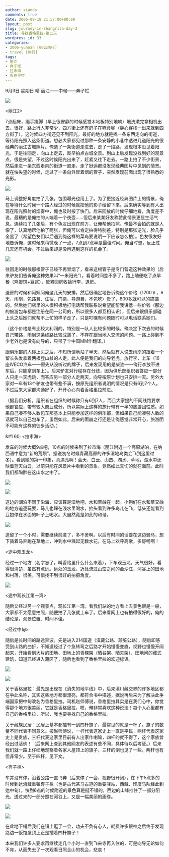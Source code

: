 ```yaml
---
author: xianda
comments: true
date: 2006-09-18 21:57:00+00:00
layout: post
slug: journey-in-shangrila-day-2
title: 寻找香格里拉·第二天
wordpress_id: 33
categories:
- 2006-yunnan [06云南行]
- travel [旅行]
tags:
- 丽江
- 奔子栏
- 拉市海
- 香格里拉
---
```


9月3日 星期日 晴 丽江——中甸——奔子栏

![](http://tkfiles.storage.msn.com/x1pc_jqddVOWRmZwPWAHYlSh7arXITPDyyRV0PHuwspbHenJ8fP2J3hDlVg7AsC5zlRSrLC1AOZGvUzA7ajanRVDKeza4TA_uXLoR7tzkLlI2UgR_rfkWc8O94qxG25g_PVpijBvcxdgqU)

<丽江2>

7点起床，蹑手蹑脚（早上很安静的时候感觉木地板特别地响）地洗漱完拿相机出去。很好，路上行人非常少，四方街上还有鸽子在啄食呢（静心客栈一出来就到四方街了）。这时候四方街还见不到阳光，最好的地方就是找一条东西走向的街道，等待阳光照入这条街道。想必大家都见过那种一条安静的小巷中透进几道阳光的很经典的丽江古城照片。俺选了一条街道走进去，走了一段路，发现根本没见着阳光，于是往回走，向山上走去，趁早拍点古城全景。到山上后发现没找到好的观景点，很是失望，不过这时候阳光出来了，赶紧又往下走去。一路上拍了不少街景，然后走进一条东西走向的街道一直走，走了挺远都没发现经典图片中见到的情景。就在快失望的时候，走过了一条向外冒着烟的管子，突然发现前面出现了很熟悉的光影。

<!-- more -->

![](http://tkfiles.storage.msn.com/x1pc_jqddVOWRmZwPWAHYlSh-yk3aFwVxdr2lY0bUJBldaW-n0LL1XR9Hc1_RGU31fbb1q1q8uB95JAv8ISLaNVTW_fQXCuCUeiVuWL646HUtVv1-SlgdoiIwEZuo6eBLa87bCDEDJrjUg)

马上调整好角度拍了几张，包围曝光也用上了。为了更接近经典图片上的情景，俺在等待什么时候一个路人经过的时候就把他的影子给留下来。后来确实等到有人出现在阳光照射的烟雾中，俺也及时按了快门。后来回放的时候仔细地看，角度差不说，最糟的是俺拍的人端着一个夜壶……但后来某某好友称赞此情景更显生活气息。连续拍了几张后，有个色友出现在前方，让俺帮他拍照。俺最不会拍的就是人像了，认真地帮他拍了两张，但俺可以肯定拍得特别差，特别是那张逆光，脸几乎全黑了（希望色友们以后遇到俺这样的菜鸟要说明一下应该怎么拍）。色友很友好地告诉俺，这时候来稍微晚了一点，7点到7点半是最佳时间。俺当时想，反正过几天还有机会。不过后来却是没再遇到这样的机会了。

![](http://tkfiles.storage.msn.com/x1pc_jqddVOWRmZwPWAHYlShzo6Y2pYUThsI5oMBHeZXN5WO8lUCc-S9rvKAXc-0KSfSlkIzp2hAF-VaiAGdO5X8y3XOXGx07xolTeNuVdiuW6T-HlC_-PWdaCtEaruYLkxzHd1EG4exq4)

往回走的时候那根管子已经不再冒烟了，看来这根管子是专门营造这种效果的（后来驴友们告诉俺这种效果叫“一米阳光”）。看着时间差不多了，路上随便吃了点早餐（鸡蛋饼+豆浆），赶紧回房收拾行李，退房。

退房的时候和阿姨问俺这几天的安排，然后很确定地告诉俺这个价格（1200￥，6天，雨崩，包路费、住宿、门票、导游费，不包吃）贵了，800多就可以的搞掂的。然后她们店里的人很积极地打电话帮我联系说希望能帮我讲低一些价钱（那边的旅游包车都是注册在同一公司的，所以很多人都互相认识），但后来跟俱乐部碰上头之后她们就帮不上忙的样子走了，只是叮嘱有问题随时可以电话联系她们。

（这个价格是有比较大利润的，特别是一队人比较多的时候。俺决定下次去的时候自己带路，雨崩这条线路比较成熟了，不存在跟当地人交流的问题。一路上碰到不少老外也是没有向导的，只带了个中国MM作翻译。）

跟俱乐部的人碰上头之后，不知所谓地站了半天，然后就有人说去雨崩的跟着一个留长头发拿着两根登山杖的人走。此人便是我们的向导老虎。放行李，上车（16座IVECO汽车——原先从没听过的牌子，后来发现用的是柴油——俺行李放不进车后，只能拿到车上）。后来驴友对行程存在分歧，因为俱乐部组织者答应一部分人只走一天虎跳，而答应另一部分人走两天，向导按原计划也只安排一天。另外大家对一车有13个驴友也带有些不满，按原先组织者说明的情况是只有6到7个人。不过后来大家都沟通好了，开开心心向着香格里拉前进。

（据我们分析，组织者在组织的时候称只有6到7人，而且大家提的不同线路要求他都答应，带有较大商业成分，所以实际上这样的旅行带有一半的旅游团性质。如果自己凑不够人数包车那基本上只能参加这样的俱乐部，但如果自己能凑够人数的话就可以自己包车了。虽然如此，后来的雨崩之行还是让俺感觉非常开心，旅游团不可能有这样的徒步活动。）

&#1
60; <拉市海>

发车的时候大概9点吧，10点的时候来到了拉市海（丽江附近一个高原湖泊，在纳西语中意为“新的荒坝”，据说初冬时候青藏高原的许多湿地鸟类会飞到这里过冬）。看到她的第一印象，真漂亮啊！蓝天、白云、山峦、湖水、草地，湖水中还映着蓝天白云，以前只能在风景片中看到的景象，竟然如此真切的就在面前。此时我们都陶醉在这山水之中了。

![](http://tkfiles.storage.msn.com/x1pc_jqddVOWRmZwPWAHYlSh6WzPhV8ANmABLxwTOtkmpWVkSU1d81BkKv06pq_mJKi9fuNPn8eGzWBrhDFTfgeigwtuecb6U3cvkrFEob38EDdGUJ--V96TSaX0WumGKV6hKaEsiOhYK0)

![](http://tkfiles.storage.msn.com/x1pc_jqddVOWRmZwPWAHYlSh9VUwGfWmZ7JgaIC_krAvpX-xLliAqlA6JpOYvcdcWBpdntCa47l0OsCHoEOugtIURSG7QhZxPIxm4wkwCvSZLfum4A83ly_Jz5CFnDAIXX5hXSrrs4YdgM)

这边的湖泊不同于沿海，应该算是湿地吧，水和草融在一起。小狗们在水和草交融的地方追逐玩耍，马儿也踩在浅水里喝水，抬头看到许多鸟儿在飞，低头还能看到豆娘停在水面的叶子上喝水。大自然竟是如此的和谐。

![](http://tkfiles.storage.msn.com/x1pc_jqddVOWRmZwPWAHYlSh1pqqmEdCPtOZgU38CxvMKMRUlxe711T2hE8t5o9Dm9PM2PA5XtMPcw9E7Th79xG61lenGD21-KL6D5tyjW6mXFd9JFfRBDMiQn5W56zTFBjZhP6odk-EmY)

逗留了一个小时，需要继续前进了，多不舍啊。以后有时间的话要在这边骑马，想下骑着马奔跑在草地上，冲到水中溅起无数水花，在马上欢呼高歌，多舒畅啊！

<途中观玉龙>

经过一个地方（名字忘了，叫香格里什么什么来着），下车观玉龙，天气很好，看得很清楚，虽然有点远。远处的玉龙，近处流过山峦之间的金沙江，河谷上的田地和村落，很美。可惜找不到很好的拍摄角度。

![](http://tkfiles.storage.msn.com/x1pc_jqddVOWRmZwPWAHYlSh3T3dWCzczFUu4sk5lXtyFEsZt9uzofk-5EXjeVOXTKGLH7pbClVXMyl2JdvEkJ8YLDTHFPVxsyW4kB5efPpQyodmyzH_CecbA_bd0S6a_HIpB0v46443IE)

<途中观长江第一湾>

随后又经过另一个观景点，观长江第一湾。看我们站的地方看上去景色很是一般，大家都不太愿意拍照，随便拍了几张就上车了。后来看网上也有拍得很好的，俺的结论是，观景位置、时间不佳。

<经过中甸>

随后是长时间的路途奔波。先是进入214国道（滇藏公路、颠脏公路），随后即感受到山路的曲折，不知道经过了个急转弯之后路才开始慢慢变直，视野也慢慢开阔起来，开始看到大片的田地、田地上的青稞架（晒谷架、晒夫架）、田地间的藏式建筑，知道已经进入藏区了，随后也看到了香格里拉的欢迎标语。

![](http://tkfiles.storage.msn.com/x1pc_jqddVOWRmZwPWAHYlSh00yzVjecv1pxEppzRD2zNBjbVJKXlNVtZyxeE9vYXSpdd7XkflkDlpF1mvE_yTJPx6TDopHNfhhTS6OiAgCs8MKNxj86iEdqpFVLsW7KE_shTSA9-BpVYQ)

![](http://tkfiles.storage.msn.com/x1pc_jqddVOWRmZwPWAHYlSh5OtmBZrMzCMVQ_5hNtMxlwlKRnu7FoTFp3ZrnwPbKrpftGONSZNMNuHA50IjuyixdapeydPsMM9MsNFFh9BFbZXKxxEWErNVXE8-NFI75zGEEFqmO9wuWQ)

关于香格里拉：最先是出现在《消失的地平线》中，后来滇川藏交界的许多地区都在争此名称，其实这些地方都很漂亮，都符合书中描述，据说再后来为了解决此争端国家把中甸改名为香格里拉。司机赵师傅说，香格里拉其实是在我们心中，你觉得那个地方很美丽，它就是香格里拉，嗯，俺非常喜欢这种说法！每个人心里都有自己的香格里拉，所以，我也要寻找自己的香格里拉。

关于藏族民居：民居上基本都插有一到四杆旗子，最常见的就是一杆了。旗子的数量不同代表不同意义。按赵师傅说，一杆代表这家史上一直是平民，两杆代表这家史上是贵族，三杆代表这家里目前有人出家作喇嘛，四杆的就不得了，这个家族曾经出过活佛！（后来网上查到其他网友的表述有些不同，具体待以后考证。）后来我们就一路上仔细地观察着各家人屋顶上的旗子，三杆的倒也见了一些，两杆也有但非常少。至于四杆，见下文。

<奔子栏>

车并没有停，沿着公路一直飞奔（后来停了一会，视野很开阔），在下午5点多的时候到达滇藏重镇奔子栏（也是古代茶马古道的重要驿站，西藏、印度马队经此到达中甸）。快到6点的时候附近的景色算是挺不错的，西边的山峰挡住了一部分阳光，透过来的一部分照在河谷上，又是一幅美丽的画卷。

![](http://tkfiles.storage.msn.com/x1pc_jqddVOWRmZwPWAHYlShwSTcLVlHvCgI0-P9y4YGsCwJ2NxACBOej_63kIDpPz9dI40zavSOypVZf3gM1IqxUagjGozlkmLqL_OVaG73JE1GDFcWnyHsMbmue5rF8yz5IwITT42GO0)

![](http://tkfiles.storage.msn.com/x1pc_jqddVOWRmZwPWAHYlSh_HMt5qd4JRwrTk_ONPXl98g_xMBCqQIL64sUAZ58sA7x-HKYmwNymjtTQS0D7GqBDfJcmmz_vQaHnDU025tg6hze_xqYsoO7rHVs8I_-kk8c9zypIESfpY)

在此地下榻后我们在镇上逛了一会，功夫不负有心人，耗费许多眼神之后终于发现路边一饭馆屋顶上正是插着四杆旗子！

本来我们许多人要求再继续走几个小时一直到飞来寺再入住的，可是向导无论如何不肯，从而失去了一次观看日照金山的机会，悲哀！
